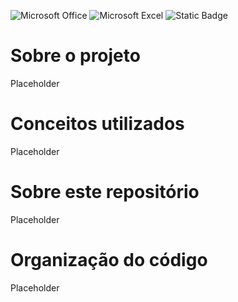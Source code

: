 ![Microsoft Office](https://img.shields.io/badge/Microsoft_Office-D83B01?style=for-the-badge&logo=microsoft-office&logoColor=white)
![Microsoft Excel](https://img.shields.io/badge/Microsoft_Excel-217346?style=for-the-badge&logo=microsoft-excel&logoColor=white)
![Static Badge](https://img.shields.io/badge/VBA-gray)



# Sobre o projeto
Placeholder

# Conceitos utilizados
Placeholder

# Sobre este repositório
Placeholder

# Organização do código
Placeholder
